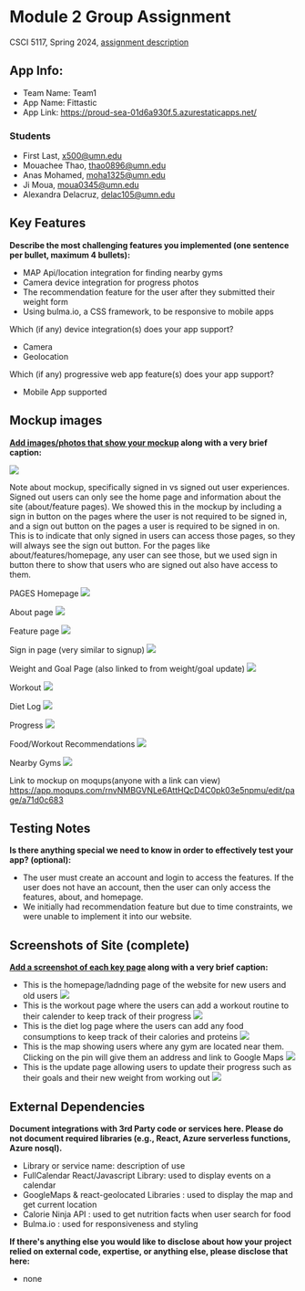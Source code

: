 # Module 2 Group Assignment

CSCI 5117, Spring 2024, [assignment description](https://canvas.umn.edu/courses/413159/pages/project-2) 


## App Info:


* Team Name: Team1
* App Name: Fittastic
* App Link: https://proud-sea-01d6a930f.5.azurestaticapps.net/


### Students

* First Last, x500@umn.edu
* Mouachee Thao, thao0896@umn.edu
* Anas Mohamed, moha1325@umn.edu
* Ji Moua, moua0345@umn.edu
* Alexandra Delacruz, delac105@umn.edu

## Key Features

**Describe the most challenging features you implemented
(one sentence per bullet, maximum 4 bullets):**

* MAP Api/location integration for finding nearby gyms
* Camera device integration for progress photos
* The recommendation feature for the user after they submitted their weight form
* Using bulma.io, a CSS framework, to be responsive to mobile apps

Which (if any) device integration(s) does your app support?

* Camera
* Geolocation

Which (if any) progressive web app feature(s) does your app support?

* Mobile App supported



## Mockup images

**[Add images/photos that show your mockup](https://stackoverflow.com/questions/10189356/how-to-add-screenshot-to-readmes-in-github-repository) along with a very brief caption:**

![](https://media.giphy.com/media/26ufnwz3wDUli7GU0/giphy.gif)

Note about mockup, specifically signed in vs signed out user experiences. Signed out users can only see the home page and information about the site (about/feature pages). We showed this in the mockup by including a sign in button on the pages where the user is not required to be signed in, and a sign out button on the pages a user is required to be signed in on. This is to indicate that only signed in users can access those pages, so they will always see the sign out button. For the pages like about/features/homepage, any user can see those, but we used sign in button there to show that users who are signed out also have access to them. 

PAGES
Homepage
![](/mockup_images/img_1.png?raw=true)

About page
![](/mockup_images/img_2.png?raw=true)

Feature page
![](/mockup_images/img_3.png?raw=true)

Sign in page (very similar to signup)
![](/mockup_images/img_4.png?raw=true)

Weight and Goal Page (also linked to from weight/goal update)
![](/mockup_images/img_5.png?raw=true)

Workout 
![](/mockup_images/img_6.png?raw=true)

Diet Log
![](/mockup_images/img_7.png?raw=true)

Progress
![](/mockup_images/img_8.png?raw=true)

Food/Workout Recommendations
![](/mockup_images/img_9.png?raw=true)

Nearby Gyms
![](/mockup_images/img_10.png?raw=true)

Link to mockup on moqups(anyone with a link can view) https://app.moqups.com/rnvNMBGVNLe6AttHQcD4C0pk03e5npmu/edit/page/a71d0c683 
## Testing Notes

**Is there anything special we need to know in order to effectively test your app? (optional):**

* The user must create an account and login to access the features. If the user does not have an account, then the user can only access the features, about, and homepage.
* We initially had recommendation feature but due to time constraints, we were unable to implement it into our website.



## Screenshots of Site (complete)

**[Add a screenshot of each key page](https://stackoverflow.com/questions/10189356/how-to-add-screenshot-to-readmes-in-github-repository)
along with a very brief caption:**
* This is the homepage/ladnding page of the website for new users and old users
![](/final_images/image1.png?raw=true)
* This is the workout page where the users can add a workout routine to their calender to keep track of their progress
![](/final_images/image2.png?raw=true)
* This is the diet log page where the users can add any food consumptions to keep track of their calories and proteins
![](/final_images/image3.png?raw=true)
* This is the map showing users where any gym are located near them. Clicking on the pin will give them an address and link to Google Maps
![](/final_images/image4.png?raw=true)
* This is the update page allowing users to update their progress such as their goals and their new weight from working out
![](/final_images/image5.png?raw=true)


## External Dependencies

**Document integrations with 3rd Party code or services here.
Please do not document required libraries (e.g., React, Azure serverless functions, Azure nosql).**

* Library or service name: description of use
* FullCalendar React/Javascript Library: used to display events on a calendar
* GoogleMaps & react-geolocated Libraries : used to display the map and get current location
* Calorie Ninja API : used to get nutrition facts when user search for food
* Bulma.io : used for responsiveness and styling

**If there's anything else you would like to disclose about how your project
relied on external code, expertise, or anything else, please disclose that
here:**

* none
